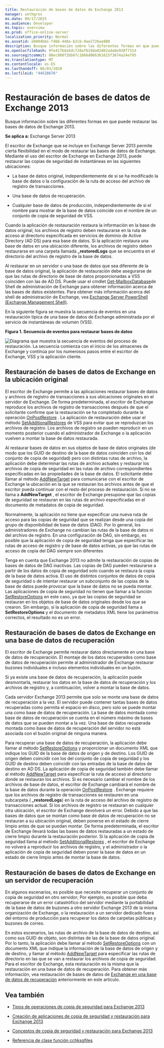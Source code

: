 ```yaml
---
title: Restauración de bases de datos de Exchange 2013
manager: sethgros
ms.date: 09/17/2015
ms.audience: Developer
ms.topic: overview
ms.prod: office-online-server
localization_priority: Normal
ms.assetid: e0804bb1-fd66-448a-b2cb-9ae2726ae888
description: Busque información sobre las diferentes formas en que puede restaurar las bases de datos de Exchange 2013.
ms.openlocfilehash: 9fe417bda5dc728af619da02d62ada6e920f731d
ms.sourcegitcommit: 88ec988f2bb67c1866d06b361615f3674a24e795
ms.translationtype: MT
ms.contentlocale: es-ES
ms.lasthandoff: 06/03/2020
ms.locfileid: "44528676"
---
```

# <a name="restoring-exchange-2013-databases"></a>Restauración de bases de datos de Exchange 2013

Busque información sobre las diferentes formas en que puede restaurar las bases de datos de Exchange 2013. 
  
**Se aplica a:** Exchange Server 2013 
  
El escritor de Exchange que se incluye en Exchange Server 2013 permite cierta flexibilidad en el modo de restaurar las bases de datos de Exchange. Mediante el uso del escritor de Exchange en Exchange 2013, puede restaurar las copias de seguridad de instantáneas en las siguientes ubicaciones:
  
- La base de datos original, independientemente de si se ha modificado la base de datos o la configuración de la ruta de acceso del archivo de registro de transacciones.
    
- Una base de datos de recuperación.
    
- Cualquier base de datos de producción, independientemente de si el nombre para mostrar de la base de datos coincide con el nombre de un conjunto de copia de seguridad de VSS.
    
Cuando la aplicación de restauración restaura la información en la base de datos original, los archivos de registro deben restaurarse en la ruta de acceso al directorio especificada en servicios de dominio de Active Directory (AD DS) para esa base de datos. Si la aplicación restaura una base de datos en una ubicación diferente, los archivos de registro deben restaurarse en una carpeta llamada **_restoredLogs** que se encuentra en el directorio del archivo de registro de la base de datos. 
  
Al restaurar en un servidor o una base de datos que sea diferente de la base de datos original, la aplicación de restauración debe asegurarse de que las rutas de directorio de base de datos proporcionadas a VSS coinciden con las de AD DS. Puede usar el cmdlet [Get-MailboxDatabase](https://technet.microsoft.com/library/bb124924%28v=exchg.150%29.aspx)de Shell de administración de Exchange para obtener información acerca de las bases de datos existentes. Para obtener más información acerca del shell de administración de Exchange, vea [Exchange Server PowerShell (Exchange Management Shell)](https://docs.microsoft.com/powershell/exchange/exchange-server/exchange-management-shell?view=exchange-ps). 
  
En la siguiente figura se muestra la secuencia de eventos en una restauración típica de una base de datos de Exchange administrada por el servicio de instantáneas de volumen (VSS).
  
**Figura 1. Secuencia de eventos para restaurar bases de datos**

![Diagrama que muestra la secuencia de eventos del proceso de restauración. La secuencia comienza con el inicio de los almacenes de Exchange y continúa por los numerosos pasos entre el escritor de Exchange, VSS y la aplicación cliente.](media/VSS_StoreWriterRestore.gif)
  
## <a name="restoring-exchange-databases-to-the-original-location"></a>Restauración de bases de datos de Exchange en la ubicación original
<a name="bk_OriginalLocation"> </a>

El escritor de Exchange permite a las aplicaciones restaurar bases de datos y archivos de registro de transacciones a sus ubicaciones originales en el servidor de Exchange. De forma predeterminada, el escritor de Exchange reproduce los archivos de registro de transacciones después de que el solicitante confirme que la restauración se ha completado durante la operación [OnPostRestore](https://msdn.microsoft.com/library/windows/desktop/aa381566%28v=vs.85%29.aspx) . La aplicación de restauración debe usar el método [SetAdditionalRestores](https://msdn.microsoft.com/library/windows/desktop/aa382829%28v=vs.85%29.aspx) de VSS para evitar que se reproduzcan los archivos de registro. Los archivos de registro se pueden reproducir en un momento posterior cuando el administrador de Exchange o la aplicación vuelven a montar la base de datos restaurada. 
  
Al restaurar bases de datos en sus objetos de base de datos originales (de modo que los GUID de destino de la base de datos coinciden con los del conjunto de copia de seguridad) pero con distintas rutas de archivo, la aplicación debe determinar las rutas de archivo actuales y restaurar los archivos de copia de seguridad en las rutas de archivo correspondientes especificadas en las propiedades de la base de datos. El solicitante debe llamar al método [AddNewTarget](https://msdn.microsoft.com/library/windows/desktop/aa382648%28v=vs.85%29.aspx) para comunicarse con el escritor de Exchange la ubicación en la que se restauran los archivos antes de que el escritor pueda continuar con el resto del proceso de restauración. Si no se llama a **AddNewTarget** , el escritor de Exchange presupone que las copias de seguridad se restauran en las rutas de archivo especificadas en el documento de metadatos de copia de seguridad. 
  
Normalmente, la aplicación no tiene que especificar una nueva ruta de acceso para las copias de seguridad que se realizan desde una copia del grupo de disponibilidad de base de datos (DAG). Por lo general, los administradores de Exchange no cambian las rutas de la base de datos ni del archivo de registro. En una configuración de DAG, sin embargo, es posible que la aplicación de copia de seguridad tenga que especificar las rutas de acceso de registro y de base de datos activas, ya que las rutas de acceso de copia del DAG siempre son diferentes
  
Tenga en cuenta que Exchange 2013 no admite la restauración de copias de bases de datos de DAG inactivas. Las copias de DAG pueden restaurarse a partir de los datos de copia de seguridad solo cuando se restaura la copia de la base de datos activa. El uso de distintos conjuntos de datos de copia de seguridad o de intentar restaurar un subconjunto de las copias de la base de datos puede provocar que la base de datos no se pueda montar. Las aplicaciones de copia de seguridad no tienen que llamar a la función [SetRestoreOptions](https://msdn.microsoft.com/library/windows/desktop/aa382856%28v=vs.85%29.aspx) en este caso, ya que las copias de seguridad se restauran en los objetos de base de datos originales desde los que se crearon. Sin embargo, si la aplicación de copia de seguridad llama a **SetRestoreOptions** y el documento de metadatos XML tiene los parámetros correctos, el resultado no es un error. 
  
## <a name="restoring-exchange-databases-to-a-recovery-database"></a>Restauración de bases de datos de Exchange en una base de datos de recuperación
<a name="bk_RecoveryDatabase"> </a>

El escritor de Exchange permite restaurar datos directamente en una base de datos de recuperación. El montaje de los datos recuperados como base de datos de recuperación permite al administrador de Exchange restaurar buzones individuales e incluso elementos individuales en un buzón.
  
Si ya existe una base de datos de recuperación, la aplicación puede desmontarla, restaurar los datos en la base de datos de recuperación y los archivos de registro y, a continuación, volver a montar la base de datos.
  
Cada servidor Exchange 2013 permite que solo se monte una base de datos de recuperación a la vez. El servidor puede contener tantas bases de datos recuperadas como permita el espacio en disco, pero solo se puede montar una como base de datos de recuperación. La base de datos montada como base de datos de recuperación se cuenta en el número máximo de bases de datos que se pueden montar a la vez. Una base de datos recuperada montada como base de datos de recuperación del servidor no está asociada con el buzón original de ninguna manera.
  
Para recuperar una base de datos de recuperación, la aplicación debe llamar al método [SetRestoreOptions](https://msdn.microsoft.com/library/windows/desktop/aa382856%28v=vs.85%29.aspx) y proporcionar un documento XML que indique los GUID de la base de datos de origen y de destino. Los GUID de origen deben coincidir con los del conjunto de copia de seguridad y los GUID de destino deben coincidir con las entradas de la base de datos de destino en AD DS. La aplicación de copia de seguridad también debe llamar al método [AddNewTarget](https://msdn.microsoft.com/library/windows/desktop/aa382648%28v=vs.85%29.aspx) para especificar la ruta de acceso al directorio donde se restauran los archivos. Si es necesario cambiar el nombre de los archivos de base de datos, el escritor de Exchange cambiará el nombre de la base de datos durante la operación [OnPostRestore](https://msdn.microsoft.com/library/windows/desktop/aa381566%28v=vs.85%29.aspx) . Exchange requiere que los archivos de registro de transacciones se restauren en una subcarpeta ( **_restoredLogs**) en la ruta de acceso del archivo de registro de transacciones actual. Si los archivos de registro se restauran en cualquier otra ubicación, el escritor de Exchange devolverá un error. Debido a que las bases de datos que se montan como base de datos de recuperación no se restauran a su ubicación original, deben ponerse en el estado de cierre limpio antes de que se puedan montar. De forma predeterminada, el escritor de Exchange llevará todas las bases de datos restauradas a un estado de cierre limpio durante la restauración posterior. Si la aplicación de copia de seguridad llama al método [SetAdditionalRestores](https://msdn.microsoft.com/library/windows/desktop/aa382829%28v=vs.85%29.aspx) , el escritor de Exchange no volverá a reproducir los archivos de registro, y el administrador o la aplicación de copia de seguridad deben poner la base de datos en un estado de cierre limpio antes de montar la base de datos. 
  
## <a name="restoring-exchange-databases-to-a-recovery-server"></a>Restauración de bases de datos de Exchange en un servidor de recuperación
<a name="bk_RecoveryServer"> </a>

En algunos escenarios, es posible que necesite recuperar un conjunto de copia de seguridad en otro servidor; Por ejemplo, es posible que deba recuperarse de un error catastrófico del servidor mediante la portabilidad de la base de datos de buzones a otro servidor Exchange 2013 de la misma organización de Exchange, o la restauración a un servidor dedicado fuera del entorno de producción para recuperar los datos de carpetas públicas y buzones de correo. 
  
En estos escenarios, las rutas de archivo de la base de datos de destino, así como sus GUID de objeto, son distintas de las de la base de datos original. Por lo tanto, la aplicación debe llamar al método [SetRestoreOptions](https://msdn.microsoft.com/library/windows/desktop/aa382856%28v=vs.85%29.aspx) con un documento XML que indique la información de la base de datos de origen y de destino, y llamar al método [AddNewTarget](https://msdn.microsoft.com/library/windows/desktop/aa382648%28v=vs.85%29.aspx) para especificar las rutas de directorio en las que se van a restaurar los archivos de copia de seguridad. Para el escritor de Exchange, esta restauración es la misma que la restauración en una base de datos de recuperación. Para obtener más información, vea restauración de bases de datos de [Exchange en una base de datos de recuperación](restoring-exchange-2013-databases.md#bk_RecoveryDatabase) anteriormente en este artículo. 
  
## <a name="see-also"></a>Vea también
<a name="bk_AdditionalResources"> </a>

- [Tipos de operaciones de copia de seguridad para Exchange 2013](types-of-backup-operations-for-exchange-2013.md)
    
- [Creación de aplicaciones de copia de seguridad y restauración para Exchange 2013](build-backup-and-restore-applications-for-exchange-2013.md)
    
- [Conceptos de copia de seguridad y restauración para Exchange 2013](backup-and-restore-concepts-for-exchange-2013.md)
    
- [Referencia de clase función cchksgfiles](cchksgfiles-class-reference.md)
    


